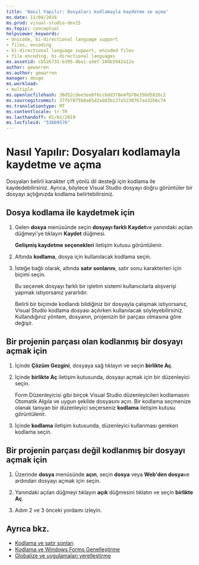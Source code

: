 ```yaml
---
title: 'Nasıl Yapılır: Dosyaları kodlamayla kaydetme ve açma'
ms.date: 11/04/2016
ms.prod: visual-studio-dev15
ms.topic: conceptual
helpviewer_keywords:
- Unicode, bi-directional language support
- files, encoding
- bi-directional language support, encoded files
- file encoding, bi-directional languages
ms.assetid: cb52b732-b395-4ba1-a3ef-104b3942a12a
author: gewarren
ms.author: gewarren
manager: douge
ms.workload:
- multiple
ms.openlocfilehash: 38d52cdee3ee0f6ccbdd378e4fb70e356d5826c2
ms.sourcegitcommit: 37fb7075b0a65d2add3b137a5230767aa3266c74
ms.translationtype: MT
ms.contentlocale: tr-TR
ms.lasthandoff: 01/02/2019
ms.locfileid: "53869576"
---
```

# <a name="how-to-save-and-open-files-with-encoding"></a>Nasıl Yapılır: Dosyaları kodlamayla kaydetme ve açma

Dosyaları belirli karakter çift yönlü dil desteği için kodlama ile kaydedebilirsiniz. Ayrıca, böylece Visual Studio dosyayı doğru görüntüler bir dosyayı açtığınızda kodlama belirtebilirsiniz.

## <a name="to-save-a-file-with-encoding"></a>Dosya kodlama ile kaydetmek için

1.  Gelen **dosya** menüsünde seçin **dosyayı farklı Kaydet**ve yanındaki açılan düğmeyi'ye tıklayın **Kaydet** düğmesi.

     **Gelişmiş kaydetme seçenekleri** iletişim kutusu görüntülenir.

2.  Altında **kodlama**, dosya için kullanılacak kodlama seçin.

3.  İsteğe bağlı olarak, altında **satır sonlarını**, satır sonu karakterleri için biçimi seçin.

     Bu seçenek dosyayı farklı bir işletim sistemi kullanıcılarla alışverişi yapmak istiyorsanız yararlıdır.

     Belirli bir biçimde kodlandı bildiğiniz bir dosyayla çalışmak istiyorsanız, Visual Studio kodlama dosyası açılırken kullanılacak söyleyebilirsiniz. Kullandığınız yöntem, dosyanın, projenizin bir parçası olmasına göre değişir.

## <a name="to-open-an-encoded-file-that-is-part-of-a-project"></a>Bir projenin parçası olan kodlanmış bir dosyayı açmak için

1.  İçinde **Çözüm Gezgini**, dosyaya sağ tıklayın ve seçin **birlikte Aç**.

2.  İçinde **birlikte Aç** iletişim kutusunda, dosyayı açmak için bir düzenleyici seçin.

     Form Düzenleyicisi gibi birçok Visual Studio düzenleyicileri kodlamasını Otomatik Algıla ve uygun şekilde dosyasını açın. Bir kodlama seçmenize olanak tanıyan bir düzenleyici seçerseniz **kodlama** iletişim kutusu görüntülenir.

3.  İçinde **kodlama** iletişim kutusunda, düzenleyici kullanması gereken kodlama seçin.

## <a name="to-open-an-encoded-file-that-is-not-part-of-a-project"></a>Bir projenin parçası değil kodlanmış bir dosyayı açmak için

1.  Üzerinde **dosya** menüsünde **açın**, seçin **dosya** veya **Web'den dosya**ve ardından dosyayı açmak için seçin.

2.  Yanındaki açılan düğmeyi tıklayın **açık** düğmesini tıklatın ve seçin **birlikte Aç**.

3.  Adım 2 ve 3 önceki yordamı izleyin.

## <a name="see-also"></a>Ayrıca bkz.

- [Kodlama ve satır sonları](encodings-and-line-breaks.md)
- [Kodlama ve Windows Forms Genelleştirme](/dotnet/framework/winforms/advanced/encoding-and-windows-forms-globalization)
- [Globalize ve uygulamaları yerelleştirme](../ide/globalizing-and-localizing-applications.md)